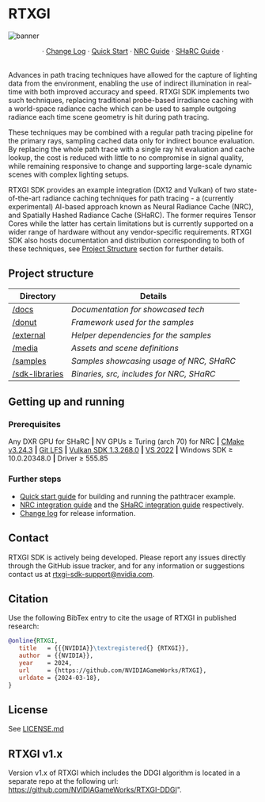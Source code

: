 # RTXGI
![banner](docs/figures/banner.png)
<br />
<div align="center">
    · 
    <a href="CHANGELOG.md">Change Log</a>
    ·
    <a href="docs/QuickStart.md">Quick Start</a>
    ·
    <a href="docs/NrcGuide.md">NRC Guide</a>
    ·
    <a href="docs/SharcGuide.md">SHaRC Guide</a>
    ·
</div>
<br/>

Advances in path tracing techniques have allowed for the capture of lighting data from the environment, enabling the use of indirect illumination in real-time with both improved accuracy and speed. RTXGI SDK implements two such techniques, replacing traditional probe-based irradiance caching with a world-space radiance cache which can be used to sample outgoing radiance each time scene geometry is hit during path tracing. 

These techniques may be combined with a regular path tracing pipeline for the primary rays, sampling cached data only for indirect bounce evaluation. By replacing the whole path trace with a single ray hit evaluation and cache lookup, the cost is reduced with little to no compromise in signal quality, while remaining responsive to change and supporting large-scale dynamic scenes with complex lighting setups. 

RTXGI SDK provides an example integration (DX12 and Vulkan) of two state-of-the-art radiance caching techniques for path tracing - a (currently experimental) AI-based approach known as Neural Radiance Cache (NRC), and Spatially Hashed Radiance Cache (SHaRC). The former requires Tensor Cores while the latter has certain limitations but is currently supported on a wider range of hardware without any vendor-specific requirements. RTXGI SDK also hosts documentation and distribution corresponding to both of these techniques, see [Project Structure][ProjectStructure] section for further details.


## Project structure
|Directory                   |Details                                      |
|----------------------------|---------------------------------------------|
|[/docs][docs]               |_Documentation for showcased tech_           |
|[/donut][donut]             |_Framework used for the samples_             |
|[/external][external]       |_Helper dependencies for the samples_        |
|[/media][media]             |_Assets and scene definitions_               |
|[/samples][samples]         |_Samples showcasing usage of NRC, SHaRC_     |
|[/sdk-libraries][libraries] |_Binaries, src, includes for NRC, SHaRC_     |


## Getting up and running

### Prerequisites
Any DXR GPU for SHaRC **|** NV GPUs ≥ Turing (arch 70) for NRC **|** [CMake v3.24.3][CMake] **|** [Git LFS][LFS] **|** [Vulkan SDK 1.3.268.0][VKSDK] **|** [VS 2022][VS22] **|** Windows SDK ≥ 10.0.20348.0 **|** Driver ≥ 555.85

### Further steps
- [Quick start guide][QuickStart] for building and running the pathtracer example.
- [NRC integration guide][NrcGuide] and the [SHaRC integration guide][SharcGuide] respectively.
- [Change log][ChangeLog] for release information.

## Contact
RTXGI SDK is actively being developed. Please report any issues directly through the GitHub issue tracker, and for any information or suggestions contact us at rtxgi-sdk-support@nvidia.com.

## Citation
Use the following BibTex entry to cite the usage of RTXGI in published research:
```bibtex
@online{RTXGI,
   title   = {{{NVIDIA}}\textregistered{} {RTXGI}},
   author  = {{NVIDIA}},
   year    = 2024,
   url     = {https://github.com/NVIDIAGameWorks/RTXGI},
   urldate = {2024-03-18},
}
```

## License
See [LICENSE.md](LICENSE.md)

## RTXGI v1.x
Version v1.x of RTXGI which includes the DDGI algorithm is located in a separate repo at the following url: https://github.com/NVIDIAGameWorks/RTXGI-DDGI".


[ChangeLog]: CHANGELOG.md
[QuickStart]: docs/QuickStart.md
[SharcGuide]: docs/SharcGuide.md
[NrcGuide]: docs/NrcGuide.md
[ProjectStructure]: #project-structure
[docs]: docs
[donut]: donut
[external]: external
[media]: media
[samples]: samples/pathtracer
[libraries]: sdk-libraries
[CMake]: https://cmake.org/download/
[LFS]: https://git-lfs.com/
[VKSDK]: https://vulkan.lunarg.com/sdk/home#windows
[VS22]: https://visualstudio.microsoft.com/vs/
